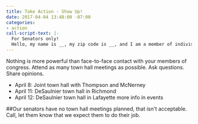 ```yaml
---
title: Take Action - Show Up!
date: 2017-04-04 13:48:00 -07:00
categories:
- action
call-script-text: |-
  For Senators only!
  Hello, my name is __, my zip code is __, and I am a member of indivisible4c. Please tell the senator that I am disappointed that she does not feel it is important to meet with her constituents. She needs to plan a town hall meeting.
---
```


Nothing is more powerful than face-to-face contact with your members of congress. Attend as many town hall meetings as possible. Ask questions. Share opinions.
* April 8: Joint town hall with Thompson and McNerney
* April 11: DeSaulnier town hall in Richmond
* April 12: DeSaulnier town hall in Lafayette
more info in events

##Our senators have no town hall meetings planned, that isn't acceptable. Call, let them know that we expect them to do their job.